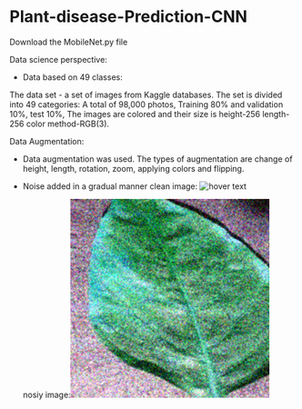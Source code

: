 # Plant-disease-Prediction-CNN

Download the MobileNet.py file

Data science perspective:

- Data based on 49 classes:

The data set - a set of images from Kaggle databases. The set is divided into 49 categories:
A total of 98,000 photos, Training 80% and validation 10%, test 10%, 
The images are colored and their size is height-256 length-256 color method-RGB(3).

Data Augmentation:

- Data augmentation was used. The types of augmentation are change of height, length, rotation, zoom, applying colors and flipping.
- Noise added in a gradual manner
  clean image: <img src="orange_leaf.png" width="350" title="hover text">

  
  nosiy image:<img src="nosiey_orange_leaf.png" width="350" title="hover text">
